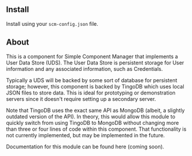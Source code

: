 ## Install

Install using your `scm-config.json` file.

## About
This is a component for Simple Component Manager that implements a User Data Store (UDS). The User Data Store is persistent storage for User information and any associated information, such as Credentials.

Typically a UDS will be backed by some sort of database for persistent storage; however, this component is backed by TingoDB which uses local JSON files to store data. This is ideal for prototyping or demonstration servers since it doesn't require setting up a secondary server.

Note that TingoDB uses the exact same API as MongoDB (albeit, a slightly outdated version of the API). In theory, this would allow this module to quickly switch from using TingoDB to MongoDB without changing more than three or four lines of code within this component. That functionality is not currently implemented, but may be implemented in the future.

Documentation for this module can be found here (coming soon).